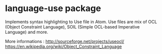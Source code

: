 # language-use package

Implements syntax highlighting to Use file in Atom.
Use files are mix of OCL (Object Constraint Language), SOIL (Simple OCL-based Imperative
Language) and more.

More informations :
http://sourceforge.net/projects/useocl/
https://en.wikipedia.org/wiki/Object_Constraint_Language
